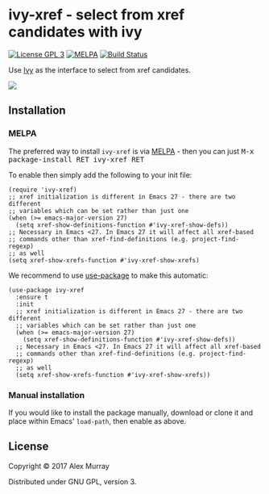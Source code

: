 # ivy-xref - select from xref candidates with ivy

[![License GPL 3](https://img.shields.io/badge/license-GPL_3-green.svg)](http://www.gnu.org/licenses/gpl-3.0.txt)
[![MELPA](http://melpa.org/packages/ivy-xref-badge.svg)](http://melpa.org/#/ivy-xref)
[![Build Status](https://travis-ci.org/alexmurray/ivy-xref.svg?branch=master)](https://travis-ci.org/alexmurray/ivy-xref)

Use [Ivy](https://github.com/abo-abo/swiper) as the interface to select from
xref candidates.

![](https://raw.githubusercontent.com/alexmurray/ivy-xref/master/ivy-xref.png)

## Installation

### MELPA

The preferred way to install `ivy-xref` is via
[MELPA](http://melpa.org) - then you can just <kbd>M-x package-install RET
ivy-xref RET</kbd>

To enable then simply add the following to your init file:

```emacs-lisp
(require 'ivy-xref)
;; xref initialization is different in Emacs 27 - there are two different
;; variables which can be set rather than just one
(when (>= emacs-major-version 27)
  (setq xref-show-definitions-function #'ivy-xref-show-defs))
;; Necessary in Emacs <27. In Emacs 27 it will affect all xref-based
;; commands other than xref-find-definitions (e.g. project-find-regexp)
;; as well
(setq xref-show-xrefs-function #'ivy-xref-show-xrefs)
```

We recommend to use [use-package](https://github.com/jwiegley/use-package) to
make this automatic:

```emacs-lisp
(use-package ivy-xref
  :ensure t
  :init
  ;; xref initialization is different in Emacs 27 - there are two different
  ;; variables which can be set rather than just one
  (when (>= emacs-major-version 27)
    (setq xref-show-definitions-function #'ivy-xref-show-defs))
  ;; Necessary in Emacs <27. In Emacs 27 it will affect all xref-based
  ;; commands other than xref-find-definitions (e.g. project-find-regexp)
  ;; as well
  (setq xref-show-xrefs-function #'ivy-xref-show-xrefs))
```

### Manual installation

If you would like to install the package manually, download or clone it and
place within Emacs' `load-path`, then enable as above.

## License

Copyright © 2017 Alex Murray

Distributed under GNU GPL, version 3.
